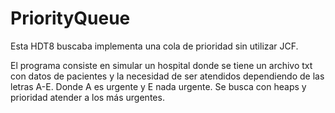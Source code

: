# PriorityQueue
Esta HDT8 buscaba implementa una cola de prioridad sin utilizar JCF.

El programa consiste en simular un hospital donde se tiene un archivo txt con datos de pacientes y la necesidad de ser atendidos dependiendo de las letras A-E. Donde A es urgente y E nada urgente. Se busca con heaps y prioridad atender a los más urgentes.
